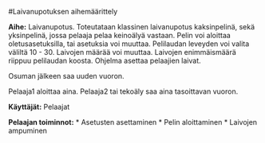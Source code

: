 #Laivanupotuksen aihemäärittely

**Aihe:** Laivanupotus. Toteutataan klassinen laivanupotus kaksinpelinä, sekä yksinpelinä, jossa pelaaja pelaa keinoälyä vastaan. Pelin voi aloittaa oletusasetuksilla, tai asetuksia voi muuttaa. Pelilaudan leveyden voi valita väliltä 10 - 30. Laivojen määrää voi muuttaa. Laivojen enimmäismäärä riippuu pelilaudan koosta. Ohjelma asettaa pelaajien laivat.

Osuman jälkeen saa uuden vuoron.

Pelaaja1 aloittaa aina. Pelaaja2 tai tekoäly saa aina tasoittavan vuoron.

**Käyttäjät:** Pelaajat

**Pelaajan toiminnot:**
	* Asetusten asettaminen
	* Pelin aloittaminen
	* Laivojen ampuminen

